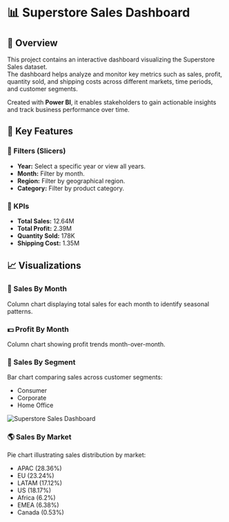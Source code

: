 # 📊 Superstore Sales Dashboard

## 📝 Overview

This project contains an interactive dashboard visualizing the Superstore Sales dataset.  
The dashboard helps analyze and monitor key metrics such as sales, profit, quantity sold, and shipping costs across different markets, time periods, and customer segments.

Created with **Power BI**, it enables stakeholders to gain actionable insights and track business performance over time.

## 🎯 Key Features

### 🔹 Filters (Slicers)
- **Year:** Select a specific year or view all years.
- **Month:** Filter by month.
- **Region:** Filter by geographical region.
- **Category:** Filter by product category.

### 🔹 KPIs
- **Total Sales:** 12.64M
- **Total Profit:** 2.39M
- **Quantity Sold:** 178K
- **Shipping Cost:** 1.35M


## 📈 Visualizations

### 📅 Sales By Month
Column chart displaying total sales for each month to identify seasonal patterns.

### 💵 Profit By Month
Column chart showing profit trends month-over-month.

### 👥 Sales By Segment
Bar chart comparing sales across customer segments:
- Consumer
- Corporate
- Home Office

![Superstore Sales Dashboard]()
### 🌎 Sales By Market
Pie chart illustrating sales distribution by market:
- APAC (28.36%)
- EU (23.24%)
- LATAM (17.12%)
- US (18.17%)
- Africa (6.2%)
- EMEA (6.38%)
- Canada (0.53%)

